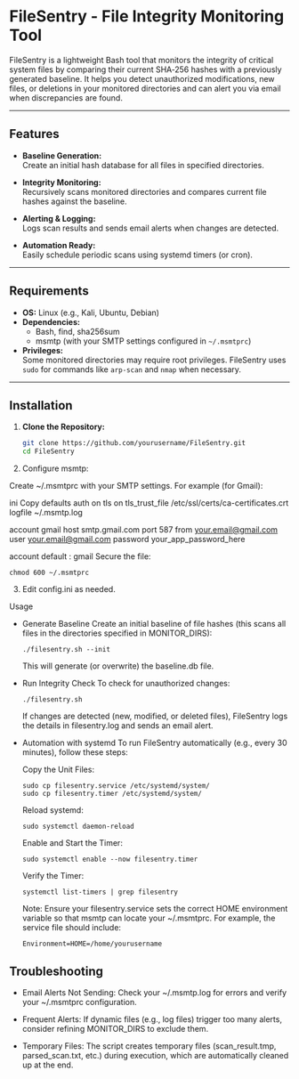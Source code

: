 # FileSentry - File Integrity Monitoring Tool

FileSentry is a lightweight Bash tool that monitors the integrity of critical system files by comparing their current SHA‑256 hashes with a previously generated baseline. It helps you detect unauthorized modifications, new files, or deletions in your monitored directories and can alert you via email when discrepancies are found.

---

## Features

- **Baseline Generation:**  
  Create an initial hash database for all files in specified directories.
  
- **Integrity Monitoring:**  
  Recursively scans monitored directories and compares current file hashes against the baseline.
  
- **Alerting & Logging:**  
  Logs scan results and sends email alerts when changes are detected.
  
- **Automation Ready:**  
  Easily schedule periodic scans using systemd timers (or cron).

---

## Requirements

- **OS:** Linux (e.g., Kali, Ubuntu, Debian)
- **Dependencies:**
  - Bash, find, sha256sum
  - msmtp (with your SMTP settings configured in `~/.msmtprc`)
- **Privileges:**  
  Some monitored directories may require root privileges. FileSentry uses `sudo` for commands like `arp-scan` and `nmap` when necessary.

---

## Installation

1. **Clone the Repository:**

   ```bash
   git clone https://github.com/yourusername/FileSentry.git
   cd FileSentry
2. Configure msmtp:

Create ~/.msmtprc with your SMTP settings. For example (for Gmail):

ini
Copy
defaults
auth           on
tls            on
tls_trust_file /etc/ssl/certs/ca-certificates.crt
logfile        ~/.msmtp.log

account        gmail
host           smtp.gmail.com
port           587
from           your.email@gmail.com
user           your.email@gmail.com
password       your_app_password_here

account default : gmail
Secure the file:

    chmod 600 ~/.msmtprc

3. Edit config.ini as needed.

Usage
- Generate Baseline
  Create an initial baseline of file hashes (this scans all files in the directories specified in MONITOR_DIRS):


      ./filesentry.sh --init
  This will generate (or overwrite) the baseline.db file.

- Run Integrity Check
  To check for unauthorized changes:

      ./filesentry.sh
  If changes are detected (new, modified, or deleted files), FileSentry logs the details in filesentry.log and sends an email alert.

- Automation with systemd
  To run FileSentry automatically (e.g., every 30 minutes), follow these steps:

  Copy the Unit Files:

      sudo cp filesentry.service /etc/systemd/system/
      sudo cp filesentry.timer /etc/systemd/system/

  Reload systemd:

      sudo systemctl daemon-reload
  Enable and Start the Timer:

      sudo systemctl enable --now filesentry.timer

  Verify the Timer:

      systemctl list-timers | grep filesentry
  Note: Ensure your filesentry.service sets the correct HOME environment variable so that msmtp can locate your ~/.msmtprc. For example, the service file should include:
  
      Environment=HOME=/home/yourusername

## Troubleshooting
- Email Alerts Not Sending:
  Check your ~/.msmtp.log for errors and verify your ~/.msmtprc configuration.

- Frequent Alerts:
  If dynamic files (e.g., log files) trigger too many alerts, consider refining MONITOR_DIRS to exclude them.

- Temporary Files:
  The script creates temporary files (scan_result.tmp, parsed_scan.txt, etc.) during execution, which are automatically cleaned up at the end.

